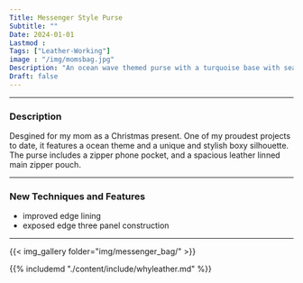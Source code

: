 ```yaml
---
Title: Messenger Style Purse
Subtitle: ""
Date: 2024-01-01
Lastmod : 
Tags: ["Leather-Working"]
image : "/img/momsbag.jpg"
Description: "An ocean wave themed purse with a turquoise base with seafoam accents."
Draft: false
---
```


--- 


### Description ###
Desgined for my mom as a Christmas present. One of my proudest projects to date, it features a ocean theme and a unique and stylish boxy silhouette. The purse includes a zipper phone pocket, and a spacious leather linned main zipper pouch.

---

### New Techniques and Features
* improved edge lining
* exposed edge three panel construction


---

{{< img_gallery  folder="img/messenger_bag/" >}}

{{% includemd "./content/include/whyleather.md" %}}  